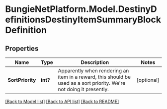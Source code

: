 # BungieNetPlatform.Model.DestinyDefinitionsDestinyItemSummaryBlockDefinition
## Properties

Name | Type | Description | Notes
------------ | ------------- | ------------- | -------------
**SortPriority** | **int?** | Apparently when rendering an item in a reward, this should be used as a sort priority. We&#39;re not doing it presently. | [optional] 

[[Back to Model list]](../README.md#documentation-for-models) [[Back to API list]](../README.md#documentation-for-api-endpoints) [[Back to README]](../README.md)

